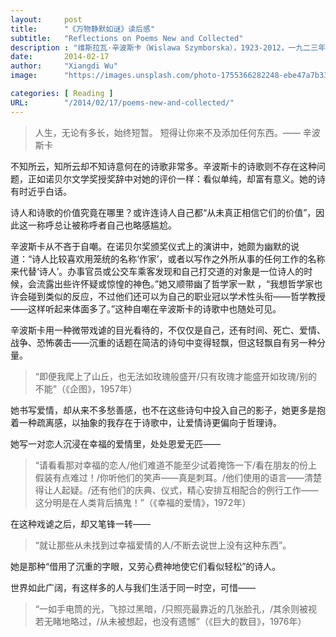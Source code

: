 ```yaml
---
layout:     post
title:      "《万物静默如谜》读后感"
subtitle:   "Reflections on Poems New and Collected"
description : "维斯拉瓦·辛波斯卡（Wislawa Szymborska），1923-2012，一九二三年生于波兰小镇布宁。她擅长以幽默、诗意的口吻描述严肃主题和日常事物，以诗歌回答生活。是波兰最受欢迎的诗人，也是公认为当代最为迷人的诗人之一，享有“诗界莫扎特”的美誉。一九九六年获得诺贝尔文学奖，是文学史上第三位获奖女诗人。"
date:       2014-02-17
author:     "Xiangdi Wu"
image:      "https://images.unsplash.com/photo-1755366282248-ebe47a7b33b4?q=80&w=1740&auto=format&fit=crop&ixlib=rb-4.1.0&ixid=M3wxMjA3fDB8MHxwaG90by1wYWdlfHx8fGVufDB8fHx8fA%3D%3D"

categories: [ Reading ]
URL:        "/2014/02/17/poems-new-and-collected/"
---
```


> 人生，无论有多长，始终短暂。 短得让你来不及添加任何东西。—— 辛波斯卡

不知所云，知所云却不知诗意何在的诗歌非常多。辛波斯卡的诗歌则不存在这种问题，正如诺贝尔文学奖授奖辞中对她的评价一样：看似单纯，却富有意义。她的诗有时近乎白话。

诗人和诗歌的价值究竟在哪里？或许连诗人自己都“从未真正相信它们的价值”，因此这一称呼总让被称呼者自己也略感尴尬。

辛波斯卡从不吝于自嘲。在诺贝尔奖颁奖仪式上的演讲中，她颇为幽默的说道：“诗人比较喜欢用笼统的名称‘作家’，或者以写作之外所从事的任何工作的名称来代替‘诗人’。办事官员或公交车乘客发现和自己打交道的对象是一位诗人的时候，会流露出些许怀疑或惊惶的神色。”她又顺带幽了哲学家一默 ，“我想哲学家也许会碰到类似的反应，不过他们还可以为自己的职业冠以学术性头衔——哲学教授——这样听起来体面多了。”这种自嘲在辛波斯卡的诗歌中也随处可见。

辛波斯卡用一种微带戏谑的目光看待的，不仅仅是自己，还有时间、死亡、爱情、战争、恐怖袭击——沉重的话题在简洁的诗句中变得轻飘，但这轻飘自有另一种分量。

> “即便我爬上了山丘，也无法如玫瑰般盛开/只有玫瑰才能盛开如玫瑰/别的不能”（《企图》，1957年）

她书写爱情，却从来不多愁善感，也不在这些诗句中投入自己的影子，她更多是抱着一种疏离感，以抽象的我存在于诗歌中，让爱情诗更偏向于哲理诗。

她写一对恋人沉浸在幸福的爱情里，处处恩爱无匹——

> “请看看那对幸福的恋人/他们难道不能至少试着掩饰一下/看在朋友的份上假装有点难过！/你听他们的笑声——真是刺耳。/他们使用的语言——清楚得让人起疑。/还有他们的庆典、仪式，精心安排互相配合的例行工作——这分明是在人类背后搞鬼！”（《幸福的爱情》，1972年）

在这种戏谑之后，却又笔锋一转——

> “就让那些从未找到过幸福爱情的人/不断去说世上没有这种东西”。

她是那种“借用了沉重的字眼，又劳心费神地使它们看似轻松”的诗人。

世界如此广阔，有这样多的人与我们生活于同一时空，可惜——

> “一如手电筒的光，飞掠过黑暗，/只照亮最靠近的几张脸孔，/其余则被视若无睹地略过，/从未被想起，也没有遗憾”（《巨大的数目》，1976年）